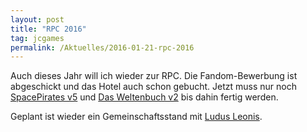 ```yaml
---
layout: post
title: "RPC 2016"
tag: jcgames
permalink: /Aktuelles/2016-01-21-rpc-2016
---
```




Auch dieses Jahr will ich wieder zur RPC. Die Fandom-Bewerbung ist abgeschickt und das Hotel auch schon gebucht. Jetzt muss nur noch [SpacePirates v5](https://jcgames.de/spacepirates/Regelwerkv5) und [Das Weltenbuch v2](https://jcgames.de/weltenbuch/Regelwerkv2) bis dahin fertig werden.

Geplant ist wieder ein Gemeinschaftsstand mit [Ludus Leonis](http://ludus-leonis.com/).


